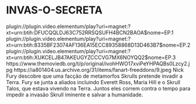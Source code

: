 # INVAS-O-SECRETA

<item>
<title>[COLOR silver][B] INVASÃO SECRETA 1º TEMPORADA [/COLOR][/B][COLOR yellow]  FULL HD  [B][/COLOR][/B]</title>
<link>plugin://plugin.video.elementum/play?uri=magnet:?xt=urn:btih:DFUCQQLDJ63C752RRSQSUFH4BCN2BAOA$nome=EP.1</link>
<link>plugin://plugin.video.elementum/play?uri=magnet:?xt=urn:btih:8335BF23074AF136EA15ECC89358868D13D463B7$nome=EP.2</link>
<link>plugin://plugin.video.elementum/play?uri=magnet:?xt=urn:btih:XUKCELJB47AKEUGYZCCCVG7MX6NOYQQ2$nome=EP.3</link>
<thumbnail>https://www.themoviedb.org/t/p/original/ivohHWO17xviPeYHPAQBs0Lzcy2.jpg</thumbnail>
<fanart>https://ia801404.us.archive.org/31/items/fanart-freeddons/9.jpeg</fanart>
<info>Nick Fury descobre que uma facção de metamorfos Skrulls pretende invadir a Terra. Fury se junta a aliados incluindo Everett Ross, Maria Hill e o Skrull Talos, que estava vivendo na Terra. Juntos eles correm contra o tempo para impedir a invasão Skrull iminente e salvar a humanidade.</info> 
</item>
